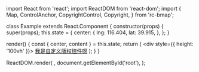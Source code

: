 import React from 'react';
import ReactDOM from 'react-dom';
import {
  Map,
  ControlAnchor,
  CopyrightControl,
  Copyright,
} from 'rc-bmap';

class Example extends React.Component {
  constructor(props) {
    super(props);
    this.state = {
      center: {
        lng: 116.404,
        lat: 39.915,
      },
    };
  }

  render() {
    const { center, content } = this.state;
    return (
      <div style={{ height: '100vh' }}>
        <Map
          ak="WAeVpuoSBH4NswS30GNbCRrlsmdGB5Gv"
          center={center}
          zoom={11}
          scrollWheelZoom
        >
          <CopyrightControl
            anchor={ControlAnchor.TOP_RIGHT}
          >
            <Copyright>
              <a href="#">我是自定义版权控件呀</a>
            </Copyright>
          </CopyrightControl>
        </Map>
      </div>
    );
  }
}

ReactDOM.render(
  <Example />,
  document.getElementById('root'),
);
